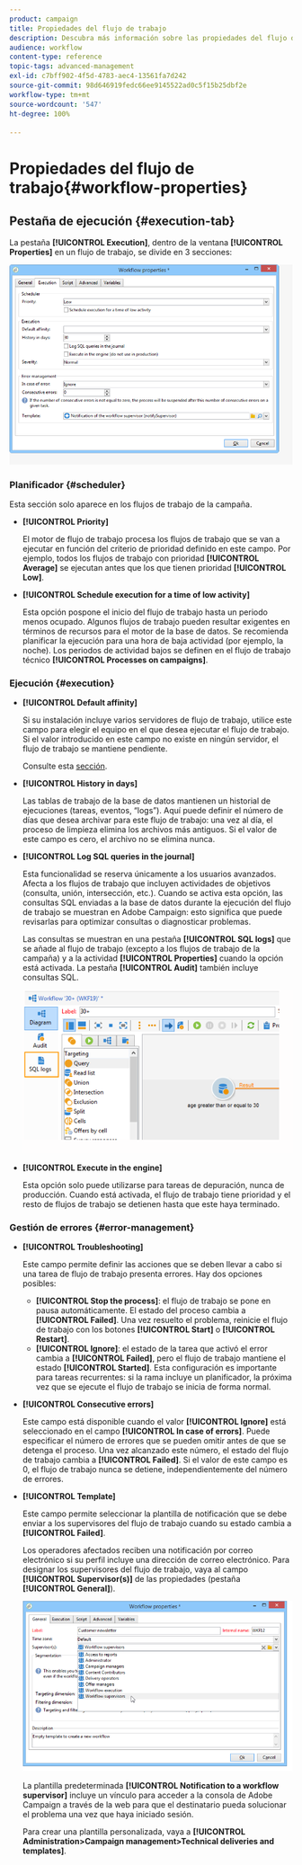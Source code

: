 ```yaml
---
product: campaign
title: Propiedades del flujo de trabajo
description: Descubra más información sobre las propiedades del flujo de trabajo de la campaña
audience: workflow
content-type: reference
topic-tags: advanced-management
exl-id: c7bff902-4f5d-4783-aec4-13561fa7d242
source-git-commit: 98d646919fedc66ee9145522ad0c5f15b25dbf2e
workflow-type: tm+mt
source-wordcount: '547'
ht-degree: 100%

---
```


# Propiedades del flujo de trabajo{#workflow-properties}

## Pestaña de ejecución {#execution-tab}

La pestaña **[!UICONTROL Execution]**, dentro de la ventana **[!UICONTROL Properties]** en un flujo de trabajo, se divide en 3 secciones:

![](assets/wf_execution_tab.png)

### Planificador {#scheduler}

Esta sección solo aparece en los flujos de trabajo de la campaña.

* **[!UICONTROL Priority]**

   El motor de flujo de trabajo procesa los flujos de trabajo que se van a ejecutar en función del criterio de prioridad definido en este campo. Por ejemplo, todos los flujos de trabajo con prioridad **[!UICONTROL Average]** se ejecutan antes que los que tienen prioridad **[!UICONTROL Low]**.

* **[!UICONTROL Schedule execution for a time of low activity]**

   Esta opción pospone el inicio del flujo de trabajo hasta un periodo menos ocupado. Algunos flujos de trabajo pueden resultar exigentes en términos de recursos para el motor de la base de datos. Se recomienda planificar la ejecución para una hora de baja actividad (por ejemplo, la noche). Los periodos de actividad bajos se definen en el flujo de trabajo técnico **[!UICONTROL Processes on campaigns]**.

### Ejecución {#execution}

* **[!UICONTROL Default affinity]**

   Si su instalación incluye varios servidores de flujo de trabajo, utilice este campo para elegir el equipo en el que desea ejecutar el flujo de trabajo. Si el valor introducido en este campo no existe en ningún servidor, el flujo de trabajo se mantiene pendiente.

   Consulte esta [sección](../../installation/using/configuring-campaign-server.md#high-availability-workflows-and-affinities).

* **[!UICONTROL History in days]**

   Las tablas de trabajo de la base de datos mantienen un historial de ejecuciones (tareas, eventos, “logs”). Aquí puede definir el número de días que desea archivar para este flujo de trabajo: una vez al día, el proceso de limpieza elimina los archivos más antiguos. Si el valor de este campo es cero, el archivo no se elimina nunca.

* **[!UICONTROL Log SQL queries in the journal]**

   Esta funcionalidad se reserva únicamente a los usuarios avanzados. Afecta a los flujos de trabajo que incluyen actividades de objetivos (consulta, unión, intersección, etc.). Cuando se activa esta opción, las consultas SQL enviadas a la base de datos durante la ejecución del flujo de trabajo se muestran en Adobe Campaign: esto significa que puede revisarlas para optimizar consultas o diagnosticar problemas.

   Las consultas se muestran en una pestaña **[!UICONTROL SQL logs]** que se añade al flujo de trabajo (excepto a los flujos de trabajo de la campaña) y a la actividad **[!UICONTROL Properties]** cuando la opción está activada. La pestaña **[!UICONTROL Audit]** también incluye consultas SQL.

   ![](assets/wf_tab_log_sql.png)

* **[!UICONTROL Execute in the engine]**

   Esta opción solo puede utilizarse para tareas de depuración, nunca de producción. Cuando está activada, el flujo de trabajo tiene prioridad y el resto de flujos de trabajo se detienen hasta que este haya terminado.

### Gestión de errores {#error-management}

* **[!UICONTROL Troubleshooting]**

   Este campo permite definir las acciones que se deben llevar a cabo si una tarea de flujo de trabajo presenta errores. Hay dos opciones posibles:

   * **[!UICONTROL Stop the process]**: el flujo de trabajo se pone en pausa automáticamente. El estado del proceso cambia a **[!UICONTROL Failed]**. Una vez resuelto el problema, reinicie el flujo de trabajo con los botones **[!UICONTROL Start]** o **[!UICONTROL Restart]**.
   * **[!UICONTROL Ignore]**: el estado de la tarea que activó el error cambia a **[!UICONTROL Failed]**, pero el flujo de trabajo mantiene el estado **[!UICONTROL Started]**. Esta configuración es importante para tareas recurrentes: si la rama incluye un planificador, la próxima vez que se ejecute el flujo de trabajo se inicia de forma normal.

* **[!UICONTROL Consecutive errors]**

   Este campo está disponible cuando el valor **[!UICONTROL Ignore]** está seleccionado en el campo **[!UICONTROL In case of errors]**. Puede especificar el número de errores que se pueden omitir antes de que se detenga el proceso. Una vez alcanzado este número, el estado del flujo de trabajo cambia a **[!UICONTROL Failed]**. Si el valor de este campo es 0, el flujo de trabajo nunca se detiene, independientemente del número de errores.

* **[!UICONTROL Template]**

   Este campo permite seleccionar la plantilla de notificación que se debe enviar a los supervisores del flujo de trabajo cuando su estado cambia a **[!UICONTROL Failed]**.

   Los operadores afectados reciben una notificación por correo electrónico si su perfil incluye una dirección de correo electrónico. Para designar los supervisores del flujo de trabajo, vaya al campo **[!UICONTROL Supervisor(s)]** de las propiedades (pestaña **[!UICONTROL General]**).

   ![](assets/wf-properties_select-supervisors.png)

   La plantilla predeterminada **[!UICONTROL Notification to a workflow supervisor]** incluye un vínculo para acceder a la consola de Adobe Campaign a través de la web para que el destinatario pueda solucionar el problema una vez que haya iniciado sesión.

   Para crear una plantilla personalizada, vaya a **[!UICONTROL Administration>Campaign management>Technical deliveries and templates]**.
